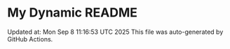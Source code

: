 # My Dynamic README
Updated at: Mon Sep  8 11:16:53 UTC 2025
This file was auto-generated by GitHub Actions.
